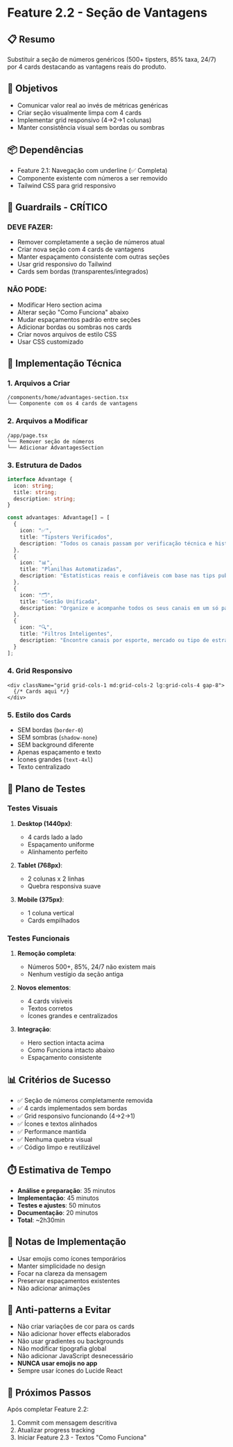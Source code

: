 # Feature 2.2 - Seção de Vantagens

## 📋 Resumo
Substituir a seção de números genéricos (500+ tipsters, 85% taxa, 24/7) por 4 cards destacando as vantagens reais do produto.

## 🎯 Objetivos
- Comunicar valor real ao invés de métricas genéricas
- Criar seção visualmente limpa com 4 cards
- Implementar grid responsivo (4→2→1 colunas)
- Manter consistência visual sem bordas ou sombras

## 📦 Dependências
- Feature 2.1: Navegação com underline (✅ Completa)
- Componente existente com números a ser removido
- Tailwind CSS para grid responsivo

## 🚨 Guardrails - CRÍTICO

### DEVE FAZER:
- Remover completamente a seção de números atual
- Criar nova seção com 4 cards de vantagens
- Manter espaçamento consistente com outras seções
- Usar grid responsivo do Tailwind
- Cards sem bordas (transparentes/integrados)

### NÃO PODE:
- Modificar Hero section acima
- Alterar seção "Como Funciona" abaixo
- Mudar espaçamentos padrão entre seções
- Adicionar bordas ou sombras nos cards
- Criar novos arquivos de estilo CSS
- Usar CSS customizado

## 🔧 Implementação Técnica

### 1. Arquivos a Criar
```
/components/home/advantages-section.tsx
└── Componente com os 4 cards de vantagens
```

### 2. Arquivos a Modificar
```
/app/page.tsx
└── Remover seção de números
└── Adicionar AdvantagesSection
```

### 3. Estrutura de Dados
```typescript
interface Advantage {
  icon: string;
  title: string;
  description: string;
}

const advantages: Advantage[] = [
  {
    icon: "✅",
    title: "Tipsters Verificados",
    description: "Todos os canais passam por verificação técnica e histórica"
  },
  {
    icon: "📊",
    title: "Planilhas Automatizadas",
    description: "Estatísticas reais e confiáveis com base nas tips publicadas"
  },
  {
    icon: "🗂️",
    title: "Gestão Unificada",
    description: "Organize e acompanhe todos os seus canais em um só painel"
  },
  {
    icon: "🔍",
    title: "Filtros Inteligentes",
    description: "Encontre canais por esporte, mercado ou tipo de estratégia"
  }
];
```

### 4. Grid Responsivo
```tsx
<div className="grid grid-cols-1 md:grid-cols-2 lg:grid-cols-4 gap-8">
  {/* Cards aqui */}
</div>
```

### 5. Estilo dos Cards
- SEM bordas (`border-0`)
- SEM sombras (`shadow-none`)
- SEM background diferente
- Apenas espaçamento e texto
- Ícones grandes (`text-4xl`)
- Texto centralizado

## 🧪 Plano de Testes

### Testes Visuais
1. **Desktop (1440px)**:
   - 4 cards lado a lado
   - Espaçamento uniforme
   - Alinhamento perfeito

2. **Tablet (768px)**:
   - 2 colunas x 2 linhas
   - Quebra responsiva suave

3. **Mobile (375px)**:
   - 1 coluna vertical
   - Cards empilhados

### Testes Funcionais
1. **Remoção completa**:
   - Números 500+, 85%, 24/7 não existem mais
   - Nenhum vestígio da seção antiga

2. **Novos elementos**:
   - 4 cards visíveis
   - Textos corretos
   - Ícones grandes e centralizados

3. **Integração**:
   - Hero section intacta acima
   - Como Funciona intacto abaixo
   - Espaçamento consistente

## 📊 Critérios de Sucesso
- ✅ Seção de números completamente removida
- ✅ 4 cards implementados sem bordas
- ✅ Grid responsivo funcionando (4→2→1)
- ✅ Ícones e textos alinhados
- ✅ Performance mantida
- ✅ Nenhuma quebra visual
- ✅ Código limpo e reutilizável

## ⏱️ Estimativa de Tempo
- **Análise e preparação**: 35 minutos
- **Implementação**: 45 minutos
- **Testes e ajustes**: 50 minutos
- **Documentação**: 20 minutos
- **Total**: ~2h30min

## 📝 Notas de Implementação
- Usar emojis como ícones temporários
- Manter simplicidade no design
- Focar na clareza da mensagem
- Preservar espaçamentos existentes
- Não adicionar animações

## 🚫 Anti-patterns a Evitar
- Não criar variações de cor para os cards
- Não adicionar hover effects elaborados
- Não usar gradientes ou backgrounds
- Não modificar tipografia global
- Não adicionar JavaScript desnecessário
- **NUNCA usar emojis no app**
- Sempre usar ícones do Lucide React

## 🔄 Próximos Passos
Após completar Feature 2.2:
1. Commit com mensagem descritiva
2. Atualizar progress tracking
3. Iniciar Feature 2.3 - Textos "Como Funciona"